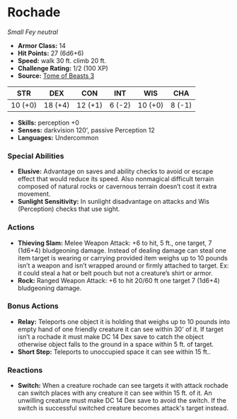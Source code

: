 # Rochade

*Small* *Fey* *neutral*

- **Armor Class:** 14
- **Hit Points:** 27 (6d6+6)
- **Speed:** walk 30 ft. climb 20 ft.
- **Challenge Rating:** 1/2 (100 XP)
- **Source:** [Tome of Beasts 3](https://koboldpress.com/kpstore/product/tome-of-beasts-2-for-5th-edition/)

| STR | DEX | CON | INT | WIS | CHA |
| --- | --- | --- | --- | --- | --- |
| 10 (+0) | 18 (+4) | 12 (+1) | 6 (-2) | 10 (+0) | 8 (-1) |

- **Skills:** perception +0
- **Senses:** darkvision 120', passive Perception 12
- **Languages:** Undercommon
### Special Abilities
- **Elusive:** Advantage on saves and ability checks to avoid or escape effect that would reduce its speed. Also nonmagical difficult terrain composed of natural rocks or cavernous terrain doesn’t cost it extra movement.
- **Sunlight Sensitivity:** In sunlight disadvantage on attacks and Wis (Perception) checks that use sight.
### Actions
- **Thieving Slam:** Melee Weapon Attack: +6 to hit, 5 ft., one target, 7 (1d6+4) bludgeoning damage. Instead of dealing damage can steal one item target is wearing or carrying provided item weighs up to 10 pounds isn’t a weapon and isn’t wrapped around or firmly attached to target. Ex: it could steal a hat or belt pouch but not a creature’s shirt or armor.
- **Rock:** Ranged Weapon Attack: +6 to hit 20/60 ft one target 7 (1d6+4) bludgeoning damage.
### Bonus Actions
- **Relay:** Teleports one object it is holding that weighs up to 10 pounds into empty hand of one friendly creature it can see within 30' of it. If target isn’t a rochade it must make DC 14 Dex save to catch the object otherwise object falls to the ground in a space within 5 ft. of target.
- **Short Step:** Teleports to unoccupied space it can see within 15 ft..
### Reactions
- **Switch:** When a creature rochade can see targets it with attack rochade can switch places with any creature it can see within 15 ft. of it. An unwilling creature must make DC 14 Dex save to avoid the switch. If the switch is successful switched creature becomes attack's target instead.
